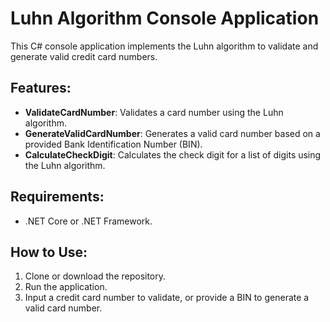 
# Luhn Algorithm Console Application

This C# console application implements the Luhn algorithm to validate and generate valid credit card numbers.

## Features:
- **ValidateCardNumber**: Validates a card number using the Luhn algorithm.
- **GenerateValidCardNumber**: Generates a valid card number based on a provided Bank Identification Number (BIN).
- **CalculateCheckDigit**: Calculates the check digit for a list of digits using the Luhn algorithm.

## Requirements:
- .NET Core or .NET Framework.

## How to Use:
1. Clone or download the repository.
2. Run the application.
3. Input a credit card number to validate, or provide a BIN to generate a valid card number.


